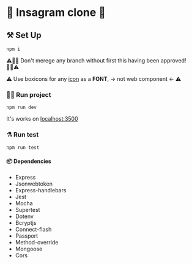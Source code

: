 # 🤳 Insagram clone 📸

## ⚒️ Set Up

```
npm i
```

⚠️🙅‍♀️ Don't merege any branch without first this having been approved! 🙅‍♀️⚠️

⚠️ Use boxicons for any [icon](https://boxicons.com) as a **FONT**, -> not web component <- ⚠️

### 🏃‍♀️ Run project

```
npm run dev
```

It's works on [localhost:3500](http://localhost:3500)


### ⚗️ Run test

```
npm run test
```

#### 📦 Dependencies
- Express
- Jsonwebtoken
- Express-handlebars
- Jest
- Mocha
- Supertest
- Dotenv
- Bcryptjs
- Connect-flash
- Passport
- Method-override
- Mongoose
- Cors

